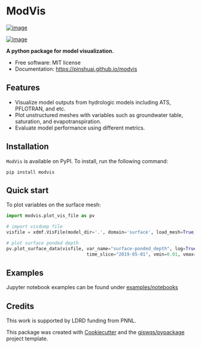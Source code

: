 # ModVis


[![image](https://img.shields.io/pypi/v/modvis.svg)](https://pypi.python.org/pypi/modvis)

[![image](https://img.shields.io/conda/vn/conda-forge/modvis.svg)](https://anaconda.org/conda-forge/modvis)


**A python package for model visualization.**


-   Free software: MIT license
-   Documentation: https://pinshuai.github.io/modvis
    

## Features

-   Visualize model outputs from hydrologic models including ATS, PFLOTRAN, and etc.
-   Plot unstructured meshes with variables such as groundwater table, saturation, and evapotranspiration.
-   Evaluate model performance using different metrics.

## Installation

`ModVis` is available on PyPI. To install, run the following command:

```
pip install modvis
```

## Quick start

To plot variables on the surface mesh:

```python
import modvis.plot_vis_file as pv

# import visdump file
visfile = xdmf.VisFile(model_dir='.', domain='surface', load_mesh=True)

# plot surface ponded depth
pv.plot_surface_data(visfile, var_name="surface-ponded_depth", log=True,
                              time_slice="2019-05-01", vmin=0.01, vmax=4)
```

## Examples

Jupyter notebook examples can be found under [examples/notebooks](./examples/notebooks)


## Credits

This work is supported by LDRD funding from PNNL.

This package was created with [Cookiecutter](https://github.com/cookiecutter/cookiecutter) and the [giswqs/pypackage](https://github.com/giswqs/pypackage) project template.
